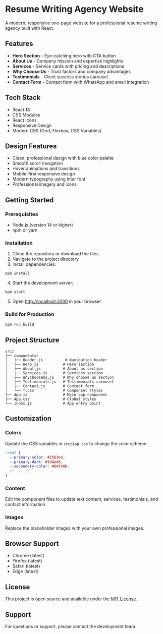 # Resume Writing Agency Website

A modern, responsive one-page website for a professional resume writing agency built with React.

## Features

- **Hero Section** - Eye-catching hero with CTA button
- **About Us** - Company mission and expertise highlights
- **Services** - Service cards with pricing and descriptions
- **Why Choose Us** - Trust factors and company advantages
- **Testimonials** - Client success stories carousel
- **Contact Form** - Contact form with WhatsApp and email integration

## Tech Stack

- React 18
- CSS Modules
- React Icons
- Responsive Design
- Modern CSS (Grid, Flexbox, CSS Variables)

## Design Features

- Clean, professional design with blue color palette
- Smooth scroll navigation
- Hover animations and transitions
- Mobile-first responsive design
- Modern typography using Inter font
- Professional imagery and icons

## Getting Started

### Prerequisites

- Node.js (version 14 or higher)
- npm or yarn

### Installation

1. Clone the repository or download the files
2. Navigate to the project directory
3. Install dependencies:

```bash
npm install
```

4. Start the development server:

```bash
npm start
```

5. Open [http://localhost:3000](http://localhost:3000) in your browser

### Build for Production

```bash
npm run build
```

## Project Structure

```
src/
├── components/
│   ├── Header.js          # Navigation header
│   ├── Hero.js           # Hero section
│   ├── About.js          # About us section
│   ├── Services.js       # Services section
│   ├── WhyChooseUs.js    # Why choose us section
│   ├── Testimonials.js   # Testimonials carousel
│   ├── Contact.js        # Contact form
│   └── *.css             # Component styles
├── App.js                # Main app component
├── App.css               # Global styles
└── index.js              # App entry point
```

## Customization

### Colors
Update the CSS variables in `src/App.css` to change the color scheme:

```css
:root {
  --primary-color: #2563eb;
  --primary-dark: #1d4ed8;
  --secondary-color: #64748b;
  /* ... */
}
```

### Content
Edit the component files to update text content, services, testimonials, and contact information.

### Images
Replace the placeholder images with your own professional images.

## Browser Support

- Chrome (latest)
- Firefox (latest)
- Safari (latest)
- Edge (latest)

## License

This project is open source and available under the [MIT License](LICENSE).

## Support

For questions or support, please contact the development team.

